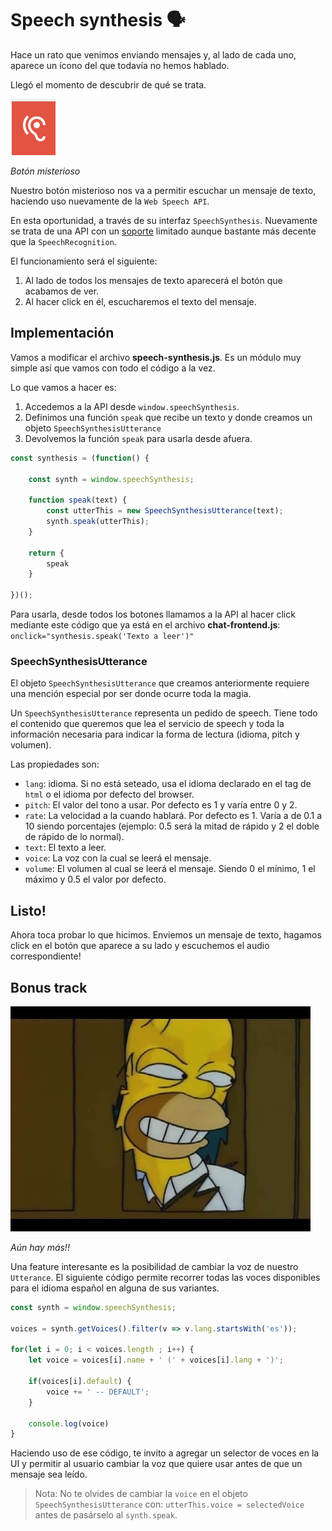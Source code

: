 # Speech synthesis 🗣️

Hace un rato que venimos enviando mensajes y, al lado de cada uno, aparece un ícono del que todavía no hemos hablado.

Llegó el momento de descubrir de qué se trata.

![Botón misterioso](./images/speech-synthesis.png "Botón misterioso")
    
_Botón misterioso_

Nuestro botón misterioso nos va a permitir escuchar un mensaje de texto, haciendo uso nuevamente de la `Web Speech API`.

En esta oportunidad, a través de su interfaz `SpeechSynthesis`. Nuevamente se trata de una API con un [soporte](https://caniuse.com/#feat=speech-synthesis) limitado aunque bastante más decente que la `SpeechRecognition`.

El funcionamiento será el siguiente:

1. Al lado de todos los mensajes de texto aparecerá el botón que acabamos de ver.
1. Al hacer click en él, escucharemos el texto del mensaje.


## Implementación

Vamos a modificar el archivo **speech-synthesis.js**. Es un módulo muy simple así que vamos con todo el código a la vez.

Lo que vamos a hacer es:

1. Accedemos a la API desde `window.speechSynthesis`.
1. Definimos una función `speak` que recibe un texto y donde creamos un objeto `SpeechSynthesisUtterance`
1. Devolvemos la función `speak` para usarla desde afuera.

```js
const synthesis = (function() {

    const synth = window.speechSynthesis;
    
    function speak(text) {
        const utterThis = new SpeechSynthesisUtterance(text);
        synth.speak(utterThis);
    }

    return {
        speak
    }

})();
```

Para usarla, desde todos los botones llamamos a la API al hacer click mediante este código que ya está en el archivo **chat-frontend.js**: `onclick="synthesis.speak('Texto a leer')"`

### SpeechSynthesisUtterance

El objeto `SpeechSynthesisUtterance` que creamos anteriormente requiere una mención especial por ser donde ocurre toda la magia.

Un `SpeechSynthesisUtterance` representa un pedido de speech. Tiene todo el contenido que queremos que lea el servicio de speech y toda la información necesaria para indicar la forma de lectura (idioma, pitch y volumen).

Las propiedades son:
- `lang`: idioma. Si no está seteado, usa el idioma declarado en el tag de `html` o el idioma por defecto del browser.
- `pitch`: El valor del tono a usar. Por defecto es 1 y varía entre 0 y 2.
- `rate`: La velocidad a la cuando hablará. Por defecto es 1. Varía a de 0.1 a 10 siendo porcentajes (ejemplo: 0.5 será la mitad de rápido y 2 el doble de rápido de lo normal).
- `text`: El texto a leer.
- `voice`: La voz con la cual se leerá el mensaje.
- `volume`: El volumen al cual se leerá el mensaje. Siendo 0 el mínimo, 1 el máximo y 0.5 el valor por defecto.

## Listo!
Ahora toca probar lo que hicimos. Enviemos un mensaje de texto, hagamos click en el botón que aparece a su lado y escuchemos el audio correspondiente!

## Bonus track

![Aún hay más!!](./images/aunhaymas.jpg "Aún hay más!!")
    
_Aún hay más!!_

Una feature interesante es la posibilidad de cambiar la voz de nuestro `Utterance`. El siguiente código permite recorrer todas las voces disponibles para el idioma español en alguna de sus variantes.

```js
const synth = window.speechSynthesis;

voices = synth.getVoices().filter(v => v.lang.startsWith('es'));

for(let i = 0; i < voices.length ; i++) {
    let voice = voices[i].name + ' (' + voices[i].lang + ')';

    if(voices[i].default) {
        voice += ' -- DEFAULT';
    }

    console.log(voice)
}
```

Haciendo uso de ese código, te invito a agregar un selector de voces en la UI y permitir al usuario cambiar la voz que quiere usar antes de que un mensaje sea leído.

> Nota: No te olvides de cambiar la `voice` en el objeto `SpeechSynthesisUtterance` con: `utterThis.voice = selectedVoice` antes de pasárselo al `synth.speak`.

